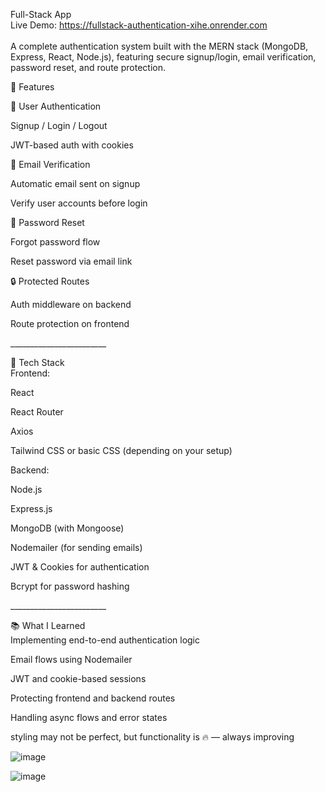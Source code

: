 Full-Stack App <br>
Live Demo: https://fullstack-authentication-xihe.onrender.com <br>
<br>
A complete authentication system built with the MERN stack (MongoDB, Express, React, Node.js), featuring secure signup/login, email verification, password reset, and route protection. <br>

🚀 Features <br>

🔐 User Authentication <br>

Signup / Login / Logout <br>

JWT-based auth with cookies <br>

📧 Email Verification <br>

Automatic email sent on signup <br>
 
Verify user accounts before login <br>

🔁 Password Reset <br>

Forgot password flow <br>

Reset password via email link <br>

🔒 Protected Routes <br>

Auth middleware on backend <br>

Route protection on frontend <br>


________________________ <br>


📁 Tech Stack <br>
Frontend: <br>

React <br>
 
React Router <br>

Axios <br>

Tailwind CSS or basic CSS (depending on your setup) <br>

Backend: <br>
 
Node.js <br>

Express.js <br>

MongoDB (with Mongoose) <br>

Nodemailer (for sending emails) <br>

JWT & Cookies for authentication <br>

Bcrypt for password hashing <br>

________________________ <br>


📚 What I Learned <br>
Implementing end-to-end authentication logic <br>

Email flows using Nodemailer <br>

JWT and cookie-based sessions <br>

Protecting frontend and backend routes <br>

Handling async flows and error states <br>
 
styling may not be perfect, but functionality is 🔥 — always improving  <br>



![image](https://github.com/user-attachments/assets/b3e2ce1b-32fb-414a-b4cb-43255eaa7e7d)

![image](https://github.com/user-attachments/assets/555e000a-64e6-461c-9f2a-5364a7cd4942)

